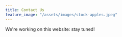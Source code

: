 ```yaml
---
title: Contact Us
feature_image: "/assets/images/stock-apples.jpeg"
---
```


We're working on this website: stay tuned!

